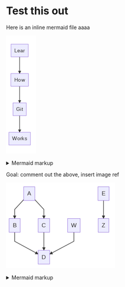 # Test this out

Here is an inline mermaid file
aaaa
<!-- generated by mermaid compile action - START -->
![~mermaid diagram 1~](/output/test_flow_inline-md-1.png)
<details>
  <summary>Mermaid markup</summary>

```mermaid
graph TD;
    Lear --> How --> Git --> Works;
```

</details>
<!-- generated by mermaid compile action - END -->

Goal: comment out the above, insert image ref

<!-- generated by mermaid compile action - START -->
![~mermaid diagram 2~](/output/test_flow_inline-md-2.png)
<details>
  <summary>Mermaid markup</summary>

```mermaid
graph TD;
    A-->B;
    A-->C;
    B-->D;
    C-->D;
    W-->D;
    E-->Z;
```

</details>
<!-- generated by mermaid compile action - END -->
